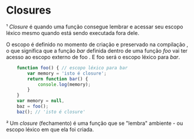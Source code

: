 #                   Closures

¹ _Closure_ é quando uma função consegue lembrar e acessar seu escopo léxico mesmo quando está sendo executada fora dele.

O escopo é definido no momento de criação e preservado na compilação , o que significa que a função _bar_ definida dentro de uma função _foo_ vai ter acesso ao escopo externo de foo . E foo será o escopo léxico para _bar_.
```javascript
	function foo() { // escopo léxico para bar
		var memory = 'isto é closure';
		return function bar() {
			console.log(memory);
		}
	}
	var memory = null,
	baz = foo();
	baz(); // 'isto é closure'
```

² Um _closure_ (fechamento) é uma função que se "lembra" ambiente - ou escopo léxico em que ela foi criada.
